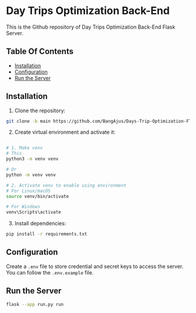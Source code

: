 # Day Trips Optimization Back-End
This is the Github repository of Day Trips Optimization Back-End Flask Server.

## Table Of Contents
- [Installation](#installation)
- [Configuration](#configuration)
- [Run the Server](#run-the-server)

## Installation
1. Clone the repository:
```bash
git clone -b main https://github.com/BangAjus/Days-Trip-Optimization-Flask.git
```
2. Create virtual environment and activate it:
```bash

# 1. Make venv
# This
python3 -m venv venv

# Or
python -m venv venv

# 2. Activate venv to enable using environment
# For Linux/macOS
source venv/bin/activate

# For Windows
venv\Scripts\activate
```

3. Install dependencies:
```bash
pip install -r requirements.txt
```

## Configuration
Create a `.env` file to store credential and secret keys to access the server. <br>
You can follow the `.env.example` file.

## Run the Server
```bash
flask --app run.py run
```